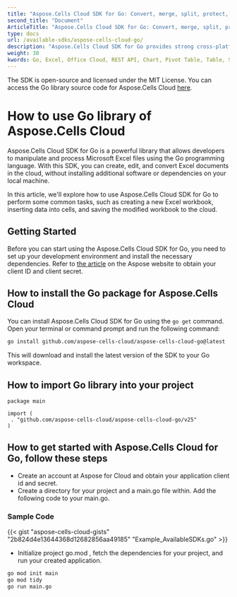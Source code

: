 ```yaml
---
title: "Aspose.Cells Cloud SDK for Go: Convert, merge, split, protect, search, replace, and more."
second_title: "Document"
ArticleTitle: "Aspose.Cells Cloud SDK for Go: Convert, merge, split, protect, search, replace, and more."
type: docs
url: /available-sdks/aspose-cells-cloud-go/
description: "Aspose.Cells Cloud SDK for Go provides strong cross-platform support for Go developers, making it easy to integrate and use for Windows, Linux, or macOS. It supports Excel to create, convert, merge, split, protected, inner object operation, and so on."
weight: 30
kwords: Go, Excel, Office Cloud, REST API, Chart, Pivot Table, Table, Spreadsheet, PDF, CSV, Json, Markdown
---
```



The SDK is open-source and licensed under the MIT License. You can access the Go library source code for Aspose.Cells Cloud [here](https://github.com/aspose-cells-cloud/aspose-cells-cloud-go).

# **How to use Go library of Aspose.Cells Cloud**

Aspose.Cells Cloud SDK for Go is a powerful library that allows developers to manipulate and process Microsoft Excel files using the Go programming language. With this SDK, you can create, edit, and convert Excel documents in the cloud, without installing additional software or dependencies on your local machine.

In this article, we'll explore how to use Aspose.Cells Cloud SDK for Go to perform some common tasks, such as creating a new Excel workbook, inserting data into cells, and saving the modified workbook to the cloud.

## **Getting Started**

Before you can start using the Aspose.Cells Cloud SDK for Go, you need to set up your development environment and install the necessary dependencies. Refer to [the article](https://docs.aspose.cloud/cells/quickstart/) on the Aspose website to obtain your client ID and client secret.

## How to install the Go package for Aspose.Cells Cloud

You can install Aspose.Cells Cloud SDK for Go using the `go get` command. Open your terminal or command prompt and run the following command:

```bash
go install github.com/aspose-cells-cloud/aspose-cells-cloud-go@latest
```

This will download and install the latest version of the SDK to your Go workspace.

## How to import Go library into your project

```golang
package main

import (
 . "github.com/aspose-cells-cloud/aspose-cells-cloud-go/v25"
)
```

## How to get started with Aspose.Cells Cloud for Go, follow these steps

- Create an account at Aspose for Cloud and obtain your application client id and secret.
- Create a directory for your project and a main.go file within. Add the following code to your main.go.

### **Sample Code**

{{< gist "aspose-cells-cloud-gists" "2b824d4e13644368d12682856aa49185" "Example_AvailableSDKs.go" >}}

- Initialize project go.mod , fetch the dependencies for your project, and run your created application.

```bash
go mod init main
go mod tidy
go run main.go

```

